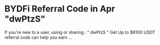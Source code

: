 # BYDFi Referral Code in Apr "dwPtzS"
If you're new to a user, using or sharing : " dwPtzS " Get Up to $8100 USDT referral code can help you earn ...
